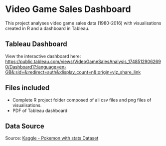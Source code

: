# Video Game Sales Dashboard

This project analyses video game sales data (1980-2016) with visualisations created in R and a dashboard in Tableau.

## Tableau Dashboard

View the interactive dashboard here: https://public.tableau.com/views/VideoGameSalesAnalysis_17485129062690/Dashboard1?:language=en-GB&:sid=&:redirect=auth&:display_count=n&:origin=viz_share_link

## Files included
- Complete R project folder composed of all csv files and png files of visualisations.
- PDF of Tableau dashboard

## Data Source
Source: [Kaggle - Pokemon with stats Dataset]([https://www.kaggle.com/datasets/sidtwr/videogames-sales-dataset](https://www.kaggle.com/datasets/abcsds/pokemon?resource=download))
